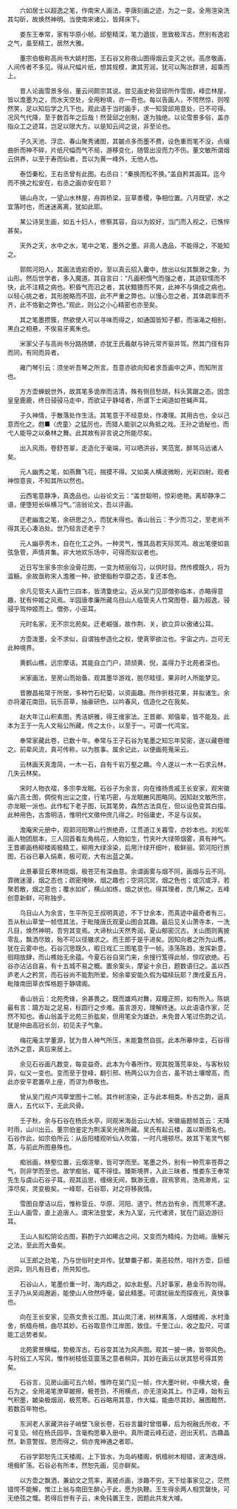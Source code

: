 <!-- { "loadSidebar": true } -->
　　六如居士以超逸之笔，作南宋人画法，李唐刻画之迹，为之一变。全用渲染洗其勾斫，故焕然神明。当使南宋诸公，皆拜床下。

　　娄东王奉常，家有华原小帧。邱壑精深，笔力遒拔，思致极浑古。然别有逸宕之气，虽至精工，居然大雅。

　　董宗伯极称高尚书大姚村图，王石谷又称夜山图得烟云变灭之状。高彦敬画，人间传者不多见。得从尺幅片纸，想其规模，漱其芳润，犹可以陶冶群贤，超乘而上。

　　昔人论画雪景多俗，董云间颇宗其说。尝见画史称营邱所作雪图，峰峦林屋，皆以澹墨为之，而水天空处，全用粉填，亦一奇也。每以告画人，不愕然惊，则咥然笑，足以知后学之凡下也。观此语于当时画手，求一知营邱用意处，已不可得。况风气代降，至于数百年之后哉！然营邱之创制，遂为独绝。以论雪景多俗，盖亦指众工之迹耳，岂足以限大方。以是知云间之说，非至论也。

　　子久天池、浮峦、春山聚秀诸图，其皴点多而墨不费，设色重而笔不没，点缀曲折而神不碎，片纸尺幅而气不局，游移变化，随管出没而力不伤。董文敏所谓烟云供养，以至于寿而仙者，吾以为黄一峰外，无他人也。

　　泰岱秦松，王右丞曾有此图。右丞曰：“秦换而松不换。”盖自矜其画耳。迄今而不换之松安在，右丞之画亦安在耶？

　　锡山舟次，一望山水林屋，舟舆桥梁，豆草黍稷，争相位置。八月既望，水之宜落时也，而迷迷离离，犹如此耶。

　　某公诗吴生画，如五十妇人，修察其容，自以为姣好，当门而入视之，已憔悴甚矣。

　　天外之天，水中之水，笔中之笔，墨外之墨。非高人逸品，不能得之，不能知之。

　　郭熙河阳人，其画法诡宕奇妙。至以真云招入囊中，放出以似其飘渺之象，为山形。然后世学者，多入魔道。其自言曰：“凡画积惰气而强之者，其迹软懦而不快，此不注精之病也。积昏气而汨之者，其状黯猥而不爽，此神不与俱成之病也。以轻心挑之者，其形脱略而不固，此不严重之弊也。以慢心忽之者，其体疏率而不齐，此不恪勤之弊也。”观此，则公之小心精密也亦至矣。

　　其之笔墨攒簇，然欲使人可以寻味而得之，如通国皆知子都，而淄渑之相别，黑白之相悬，不俟易牙离朱也。

　　米家父子与高尚书分路扬镳，亦犹王氏羲献与钟元常齐驱并驾。然其门径有异而同，有同而异者。

　　雍门琴引云：须坐听吾琴之所言。吾意亦欲向知者求吾画中之声，而知所言也。

　　方方壶蝉蜕世外，故其笔多诡岸而洁清，殊有侧目愁胡，科头箕踞之态。因念皇皇鹿鹿，终日骎骎马走中，而欲证乎静域者，所谓下士闻道如苍蝇声耳。

　　子久神情，于散落处作生活。其笔意于不经意处，作凑理。其用古也，全以己意而化之。甝■〈虎童〉之猛厉也，而猎人能驯之以角抵之戏。王孙之诡秘也，而弋人能导之以桑林之舞。此其故有非言说之所能尽矣。

　　出入风雨，卷舒苍翠，走造化于毫端，可以哂洪谷，笑范宽，醉骂马远诸人矣。

　　元人幽秀之笔，如燕舞飞花，揣摸不得。又如美人横波微盼，光彩四射。观者神惊意丧，不知其所以然也。

　　云西笔意静净，真逸品也。山谷论文云：“盖世聪明，惊彩绝艳。离却静净二语，便堕短长纵横习气。”涪翁论文，吾以评画。

　　迂老幽澹之笔，余研思之久，而犹未得也。香山翁云：予少而习之，至老尚不得其无心凑泊处。世乃轻言迂老乎？

　　元人幽亭秀木，自在化工之外。一种灵气，惟其品若天际冥鸿。故出笔便如哀弦急管，声情并集。非大地欢乐场中，可得而拟议者也。

　　近日写生家多宗余没骨花图，一变为秾丽俗习，以供时目。然传模既久，将为滥觞。余故亟称宋人澹雅一种，欲使脂粉华靡之态，复还本色。

　　余凡见管夫人画竹三四本，皆清敻绝尘。近从吴门见邵僧弥临本，亦略得意趣，犹有仲姬之风焉。半园唐孝廉所藏乌目山人临管夫人竹窝图卷，最为超逸，骎骎乎驾仲姬而上。僧弥，小巫耳。

　　元时名家，无不宗北苑矣。迂老崛强，故作荆、关，欲立异以傲诸公耳。

　　方壶泼墨，全不求似，自谓独参造化之权，使真宰欲泣也。宇宙之内，岂可无此种境界。

　　黄鹤山樵，远宗摩诘。其能自立门户，颉颃黄、倪，盖得力于北苑者深也。

　　米家画法，至房山而始备。观其墨华游戏，脱尽畦径，果非时人所能梦见。

　　昔滕昌祐常于所居，多种竹石杞菊，以资画趣。所作折枝花果，并拟诸生。余亦将灌花南田，玩乐苔草，抽豪研色，以吟春风，信造化之在我矣。

　　赵大年江山积素图，秀洁妍雅，得王维家法。王晋卿、郑僖辈，皆不能及。此本为王于一先人文裕公所藏，传之太仆，以至于一。可谓一代鸿宝。

　　奉常家藏此卷，已数十年。奉常与王子石谷为笔墨之知忘年契密，遂以藏卷赠之。前辈风流，真可传称，以为胜事。属余记此，以便画苑蒐采云。

　　云林画天真澹简，一木一石，自有千岩万壑之趣。今人遂以一木一石求云林，几失云林矣。

　　宋时人物衣褶，多宗李龙眠。石谷子为余言，向在维扬贵戚王长安家，观宋徽庙六高士图，倜傥有出尘之度，行笔巧密，与龙眠豳风图略同。因知赵文敏所宗，亦龙眠一派也。此作松下老子图，玩其笔势，森然古法具在，但以设色变其白描。此种用色，古澹明洁，惟明代文徵仲庶几得之。时俗庸史，不足与议矣。

　　澹庵宋元册中，观郭河阳寒山行旅绝奇，江贯道江关暮雪，亦妙本也。刘松年画人物团扇本，三人回首看左角桃花，人物如生，竹夹叶大绿带烟雾，真有神气。王晋卿画杨柳楼阁极精工，柳用大绿涂染，后用汁绿开细叶，极鲜丽。郭河阳行旅图，石谷已摹入绢素，极可观，大有出蓝之美。

　　此景摹营丘寒林晓烟，极苍茫有深曲意。余谓画雾与烟不同，画烟与云不同。霏微迷漫，烟之态也；疏密掩映，烟之趣也；空洞沉冥，烟之色也；或沉或浮，若聚若散，烟之意也；覆水如纩，横山如练，烟之状也。得其理者，庶几解之。五峰创意新鲜，可称独步。

　　乌目山人为余言，生平所见王叔明真迹，不下廿余本，而真迹中最奇者有三。吾从秋山草堂一帧悟其法，于毗陵唐氏观夏山图会其趣。最后见关山萧寺本，一洗凡目，焕然神明，吾穷其变焉。大谛秋山天然秀润，夏山郁密沉古。关山图则离披零乱，飘洒尽致，殆不可以径辙求之。而王郎于是乎进矣。因知向者之所为山樵，犹在云雾中也。石谷沉思既久，暇日戏汇三图笔意于一帧。涤荡陈趋，发挥新意，徊翔放肆，而山樵始无余蕴。今夏石谷自吴门来，余搜行笈得此帧，惊叹欲绝。石谷亦沾沾自喜，有十五城不易之概。置余案头，摩娑十余日，题数语归之。盖以西庐老人之矜赏，而石谷尚不能割所爱。矧余辈安能久假为韫椟玩耶？庚戌夏五月，毗陵南田草衣恽格题于静啸阁。

　　香山翁云：北苑秃锋，余甚畏之。既而雄鸡对舞，双瞳正照，如有所入。陈姚最有言：蹑方趾之足易，标圆行之步难。虽言游刃，理解终迷。以此语语作家，茫然不知也。香山翁盖于北苑三折肱矣，但用笔全为雄劲，未免昔人笔过伤韵之讥，犹是仲由高冠长剑，初见夫子气象。

　　梅花庵主学董源，犹为昔人神气所压，未能敻然自拔。此本所摹仲圭，石谷得法外之意，真后来居上。

　　余见石谷画凡数变，每变益奇。此本为今春所作。观其脱落荒率处，与客秋较异，似又一变也。变而至于登峰，翻引邢、杨两公以为合古，虽不妨土壤增高，而此亦安平君置卒上座，而谬为恭敬也。

　　曾从吴门观卢鸿草堂图十二帧。其作树渲染，正与此本相类。朴古之韵，逼真唐人，五代以下，无此风骨。

　　壬子秋，余与石谷在杨氏水亭，同观米海岳云山大帧。宋徽庙题帧首云：天降时雨，山川出云。董宗伯鉴定为荆溪吴光禄所藏。吴氏有起云楼，盖以斯图名也。石谷作此，如宗伯所云：从岳阳楼观听仙人吹笛，一时凡境顿尽。故其下笔灵气郁蒸，与前此所图悬殊也。

　　痴翁画，林壑位置，云烟渲晕，皆可学而至。笔墨之外，别有一种荒率苍莽之气，则非学而至也。故学痴翁，辄不得佳。臻斯境界，入此三昧者，惟娄东王奉常先生与虞山石谷子耳。观其运思，缠绵无间，飘渺无痕，寂焉寥焉，浩焉渺焉，尘滓尽矣，灵变极矣。一峰耶，石谷耶，对之将移我情。

　　雪图自摩诘以后，惟称营丘、华原、河阳、道宁。然古劲有余，而荒寒不逮。王山人画雪，直上追唐人。谓宋法登堂，未为入室，元代诸贤，犹在门庭边游衍耳。

　　王山人拟松阴论古图，斟酌于六如晞古之间，又变而为精纯，为劲峭。唐解元之法，至此而大备矣。

　　以王郎之劲笔，乃与世俗时史并传。犹犨麋子都，美恶较然，培抃方壶，巨细迥异。则凡有目者，所共知也。

　　石谷山人，笔墨价重一时，海内趋之，如水赴壑。凡好事家，悬金币购勿得。王子乃从吴阊邂逅，能使山人欣然呼毫，留此精墨。可谓扰骊龙而探夜光，真快事也。

　　向在王长安家，见燕文贵长江图。其山岚汀渚，树林离落，人烟楼阁，水村渔舍，帆樯舟楫，曲尽其妙。石谷取意作江岸图，致佳。千里江山，收之盈尺，可谓能工远势者矣。

　　北苑雾景横幅，势极浑古。石谷变其法为风声图。观其一披一拂，皆带风色。与时俗工人写风，惟作树枝低亚震荡之意者稍异。其妙在画云以状其怒号得其势矣。

　　石谷言，见房山画可五六帧，惟昨在吴门见一帧，作大墨叶树，中横大坡，叠石为之。全用渴笔潦草皴擦，极苍劲，不用横点，亦无渲染其上。作正峰，始有云气积墨，皴染极烟润，极荒寒。石谷略用其意，作大幅，能曲尽其妙。展图黯然，若数百年物也。

　　东涧老人家藏洪谷子峭壁飞泉长卷，石谷言曩时曾借摹，后为祝融氏所收，不可复见。倾在杨氏园亭，含毫构思摹入册中。真所谓云峰石迹，迥出天机，古趣晶然，新意警拔。思而得之，倘亦鬼神通之者耶。

　　石谷学郭恕先江天楼阁，上下皆水，为岛屿楼阁，帆樯树木相错，波涛连绵，境极旷荡。石谷必有所本，然恕先画，见亦鲜矣。

　　以方壶之飘洒，兼幼文之荒率，离披点画，涉趣不穷。天下绘事家见之，茫然错愕不能解，惟江上翁与南田生醉心于此，愿为执鞭。王生得余两人相赏罄快，可无绝弦之慨。若得后世有子云，未免钝置王生，因题此共发大噱。

